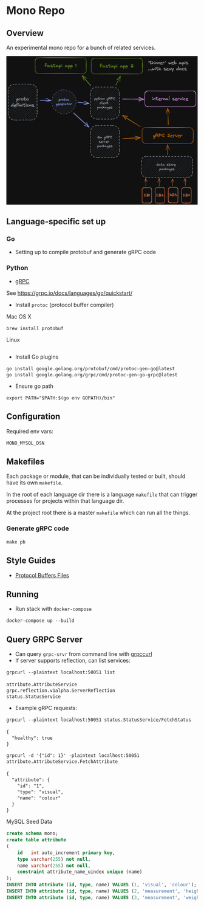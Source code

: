 # Mono Repo

## Overview

An experimental mono repo for a bunch of related services.


![mono](./mono.png)


## Language-specific set up

### Go

- Setting up to compile protobuf and generate gRPC code 

### Python

- [gRPC](./py/README.md#generating-grpc-code) 



See <https://grpc.io/docs/languages/go/quickstart/>

- Install `protoc` (protocol buffer compiler)

Mac OS X

```shell
brew install protobuf 
```

Linux

```shell

```

- Install Go plugins

```shell
go install google.golang.org/protobuf/cmd/protoc-gen-go@latest
go install google.golang.org/grpc/cmd/protoc-gen-go-grpc@latest
```

- Ensure go path 

```shell
export PATH="$PATH:$(go env GOPATH)/bin"
```

## Configuration

Required env vars:

```shell
MONO_MYSQL_DSN
```

## Makefiles

Each package or module, that can be individually tested or built, should have its own `makefile`.

In the root of each language dir there is a language `makefile` that can trigger processes for projects within that 
language dir.

At the project root there is a master `makefile` which can run all the things. 

### Generate gRPC code

```shell
make pb
```


## Style Guides

- [Protocol Buffers Files](https://developers.google.com/protocol-buffers/docs/style)

## Running

- Run stack with `docker-compose`

```shell
docker-compose up --build
```

## Query GRPC Server

- Can query `grpc-srvr` from command line with [grpccurl](https://github.com/fullstorydev/grpcurl)
- If server supports reflection, can list services:

```shell
grpcurl --plaintext localhost:50051 list

attribute.AttributeService
grpc.reflection.v1alpha.ServerReflection
status.StatusService
```

- Example gRPC requests:

```shell
grpcurl --plaintext localhost:50051 status.StatusService/FetchStatus

{
  "healthy": true
}
```

```shell
grpcurl -d '{"id": 1}' -plaintext localhost:50051 attribute.AttributeService.FetchAttribute

{
  "attribute": {
    "id": "1",
    "type": "visual",
    "name": "colour"
  }
}
```

MySQL Seed Data

```sql
create schema mono;
create table attribute
(
    id   int auto_increment primary key,
    type varchar(255) not null,
    name varchar(255) not null,
    constraint attribute_name_uindex unique (name)
);
INSERT INTO attribute (id, type, name) VALUES (1, 'visual', 'colour');
INSERT INTO attribute (id, type, name) VALUES (2, 'measurement', 'height');
INSERT INTO attribute (id, type, name) VALUES (3, 'measurement', 'weight');
```

